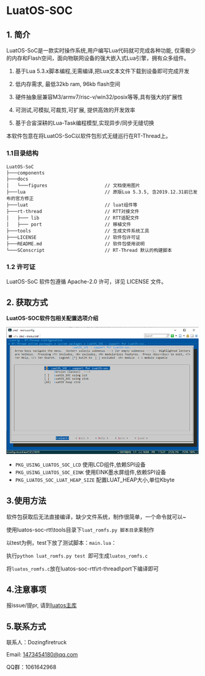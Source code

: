 # LuatOS-SOC

## 1. 简介
LuatOS-SoC是一款实时操作系统,用户编写Lua代码就可完成各种功能, 仅需极少的内存和Flash空间，面向物联网设备的强大嵌入式Lua引擎，拥有众多组件。

1. 基于Lua 5.3.x脚本编程,无需编译,把Lua文本文件下载到设备即可完成开发

2. 低内存需求, 最低32kb ram, 96kb flash空间

3. 硬件抽象层兼容M3/armv7/risc-v/win32/posix等等,具有强大的扩展性

4. 可测试,可模拟,可裁剪,可扩展, 提供高效的开发效率

5. 基于合宙深耕的Lua-Task编程模型,实现异步/同步无缝切换

本软件包意在将LuatOS-SoC以软件包形式无缝巡行在RT-Thread上。

### 1.1目录结构
```shell
LuatOS-SoC
├───components
├───docs
│   └───figures                     // 文档使用图片
├───lua                             // 原版Lua 5.3.5, 含2019.12.31前已发布的官方修正
├───luat                          	// luat组件等
├───rt-thread                       // RTT对接文件
│   ├─── lib						// RTT适配文件
│   ├─── port						// 移植文件
├───tools                       	// 生成文件系统工具
├───LICENSE                         // 软件包许可证
├───README.md                       // 软件包使用说明
└───SConscript                      // RT-Thread 默认的构建脚本
```



### 1.2 许可证

LuatOS-SoC 软件包遵循 Apache-2.0 许可，详见 LICENSE 文件。

## 2. 获取方式

**LuatOS-SOC软件包相关配置选项介绍**

![munuconfig](docs/figures/munuconfig.png)

* `PKG_USING_LUATOS_SOC_LCD` 使用LCD组件,依赖SPI设备
* `PKG_USING_LUATOS_SOC_EINK` 使用EINK墨水屏组件,依赖SPI设备
* `PKG_LUATOS_SOC_LUAT_HEAP_SIZE` 配置LUAT_HEAP大小,单位Kbyte

## 3.使用方法

软件包获取后无法直接编译，缺少文件系统，制作很简单，一个命令就可以~

使用luatos-soc-rtt\tools目录下`luat_romfs.py 脚本目录`来制作

以test为例，test下放了测试脚本：`main.lua`：

执行`python luat_romfs.py test `即可生成`luatos_romfs.c`

将`luatos_romfs.c`放在luatos-soc-rtt\rt-thread\port下编译即可

## 4.注意事项

报issue/提pr, 请到[luatos主库](https://gitee.com/openLuat/LuatOS)

## 5.联系方式

联系人：Dozingfiretruck

Email: 1473454180@qq.com

QQ群：1061642968

